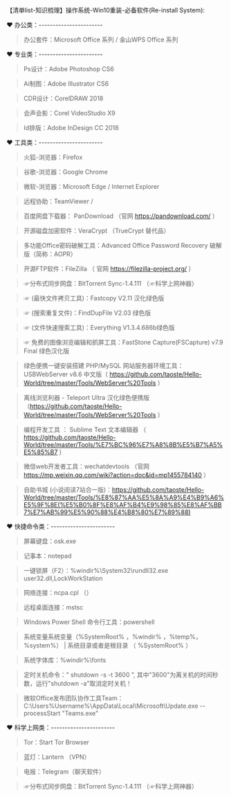 【清单list-知识梳理】操作系统-Win10重装-必备软件(Re-install System):

❤  办公类：-----------------------

> 办公套件：Microsoft Office 系列 / 金山WPS Office 系列

❤  专业类：-----------------------

> Ps设计：Adobe Photoshop CS6

> Ai制图：Adobe Illustrator CS6

> CDR设计：CorelDRAW 2018

> 会声会影：Corel VideoStudio X9

> Id排版：Adobe InDesign CC 2018

❤  工具类：-----------------------

> 火狐-浏览器：Firefox

> 谷歌-浏览器：Google Chrome

> 微软-浏览器：Microsoft Edge / Internet Explorer

> 远程协助：TeamViewer /

> 百度网盘下载器： PanDownload （官网 https://pandownload.com/ ）

> 开源磁盘加密软件：VeraCrypt （TrueCrypt 替代品）

> 多功能Office密码破解工具：Advanced Office Password Recovery 破解版（简称：AOPR）

> 开源FTP软件：FileZilla （ 官网 https://filezilla-project.org/ ）

> ☞分布式同步网盘：BitTorrent Sync-1.4.111 （☞科学上网神器）

> ☞ (最快文件拷贝工具)：Fastcopy V2.11 汉化绿色版

> ☞ (搜索重复文件)：FindDupFile V2.03 绿色版

> ☞ (文件快速搜索工具)：Everything V1.3.4.686b绿色版

> ☞ 免费的图像浏览编辑和抓屏工具：FastStone Capture(FSCapture) v7.9 Final 绿色汉化版

>  绿色便携一键安装搭建 PHP/MySQL 网站服务器环境工具：USBWebServer v8.6 中文版（ https://github.com/taoste/Hello-World/tree/master/Tools/WebServer%20Tools ）

> 离线浏览利器 -  Teleport Ultra 汉化绿色便携版 （https://github.com/taoste/Hello-World/tree/master/Tools/WebServer%20Tools ）

> 编程开发工具 ： Sublime Text 文本编辑器 （ https://github.com/taoste/Hello-World/tree/master/Tools/%E7%BC%96%E7%A8%8B%E5%B7%A5%E5%85%B7 )

> 微信web开发者工具：wechatdevtools （官网 https://mp.weixin.qq.com/wiki?action=doc&id=mp1455784140 ）

> 自助书城 (小说阅读7站合一版)：https://github.com/taoste/Hello-World/tree/master/Tools/%E8%87%AA%E5%8A%A9%E4%B9%A6%E5%9F%8E(%E5%B0%8F%E8%AF%B4%E9%98%85%E8%AF%BB7%E7%AB%99%E5%90%88%E4%B8%80%E7%89%88)

❤  快捷命令类：-----------------------

> 屏幕键盘：osk.exe

> 记事本：notepad

> 一键锁屏（F2）：%windir%\System32\rundll32.exe user32.dll,LockWorkStation

> 网络连接：ncpa.cpl （）

> 远程桌面连接：mstsc

> Windows Power Shell 命令行工具：powershell

> 系统变量系统变量（%SystemRoot% ，%windir% ，%temp%，%system%）  |  系统目录或者是根目录 （ %SystemRoot% ）

> 系统字体库：%windir%\fonts

> 定时关机命令：" shutdown -s -t 3600 ”, 其中"3600"为离关机的时间秒数，运行"shutdown -a"取消定时关机！

> 微软Office发布团队协作工具Team：C:\Users\%Username%\AppData\Local\Microsoft\Update.exe --processStart "Teams.exe"

❤  科学上网类：-----------------------

> Tor：Start Tor Browser

> 蓝灯：Lantern （VPN）

> 电报：Telegram（聊天软件）

> ☞分布式同步网盘：BitTorrent Sync-1.4.111 （☞科学上网神器）

